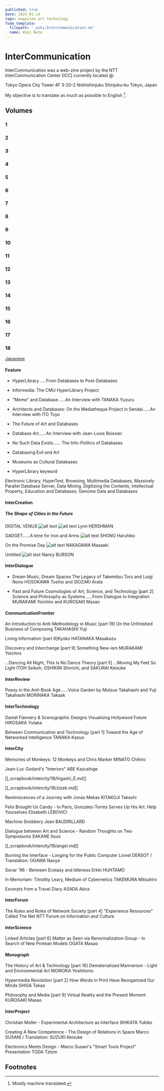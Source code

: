 ```yaml
---
published: true
date: 2025-01-14
tags: magazine art technology
foam_template:
  filepath: '_wiki/InterCommunication.md'
  name: Wiki Note
---
```

# InterCommunication

InterCommunication was a web-zine project by the NTT InterCommunication Center [ICC] currently located @:

Tokyo Opera City Tower 4F
3-20-2 Nishishinjuku
Shinjuku-ku
Tokyo, Japan

My objective is to translate as much as possible to English [^1].

## Volumes

### 1

### 2

### 3

### 4

### 5

### 6

### 7

### 8

### 9

### 10

### 11

### 12

### 13

### 14

### 15

### 16

### 17

### 18

[Japanese](https://www.ntticc.or.jp/pub/ic_mag/ic018/contents_j.html)

#### Feature

- HyperLibrary......From Databases to Post-Databases

- Informedia: The CMU HyperLibrary Project

- "Meme" and Database......An Interview with TANAKA Yuzuru

- Architects and Databases: On the Mediatheque Project in Sendai......An Interview with ITO Toyo

- The Future of Art and Databases

- Database Art......An Interview with Jean-Louis Boissier

- No Such Data Exists...... The Info-Politics of Databases

- Databasing Evil and Art

- Museums as Cultural Databases

- HyperLibrary keyword

Electronic Library, HyperText, Browsing, Multimedia Databases, Massively Parallel Database Server, Data Mining, Digitizing the Contents, Intellectual Property, Education and Databases, Genome Data and Databases

#### InterCreation

##### The Shape of Cities in the Future

DIGITAL VENUS
![alt text](/images/intercity/18/11.png)
![alt text](/images/intercity/18/12.png)
Lynn HERSHMAN

GADGET......A time for Iron and Arms
![alt text](/images/intercity/18/13.png)
SHONO Haruhiko

On the Promise Day
![alt text](/images/intercity/18/14.png)
NAKAGAWA Masaaki

Untitled
![alt text](/images/intercity/18/15.png)
Nancy BURSON

#### InterDialogue

- Dream Music, Dream Spaces
The Legacy of Takemitsu Toru and Luigi Nono
HOSOKAWA Toshio and ISOZAKI Arata

- Past and Future Cosmologies of Art, Science, and Technology [part 2]
Science and Philosophy as Systems......From Dialogue to Integration
MURAKAMI Yoichiro and KUROSAKI Masao

#### CommunicationFrontier

An Introduction to Anti-Methodology in Music [part 19]
On the Unfinished Business of Composing
TAKAHASHI Yuji

Living Information [part 6]Kyoko
HATANAKA Masakazu

Discovery and Interchange [part 9]
Something New-ism
MURAKAMI Yoichiro

...Dancing All Night, This Is No Dance Theory [part 5]
...Moving My Feet So Light
ITOH Seikoh, OSHIKIRI Shinichi, and SAKURAI Keisuke

#### InterReview

Poesy in the Anti-Book Age......Voice Garden by Mutsuo Takahashi and Yuji Takahashi
MORINAKA Takaak

#### InterTechnology

Daniel Flannery & Scenographic Designs
Visualising Hollywood Future
HIKOSAKA Yutaka

Between Communication and Technology [part 1]
Toward the Age of Networked Intelligence
TANAKA Kazuo

#### InterCity

Memories of Monkeys: 12 Monkeys and Chris Marker
MINATO Chihiro

Jean-Luc Godard's "Interiors"
ABE Kazushige

[[_scrapbook/intercity/18/higashi_E.md]]

[[_scrapbook/intercity/18/zizek.md]]

Reminiscences of a Journey with Jonas Mekas
KITAKOJI Takashi

Felix Brought Us Candy - In Paris, Gonzales-Torres Serves Up His Art. Help Yourselves
Elisabeth LEBOVICI

Machine Snobbery
Jean BAUDRILLARD

Dialogue between Art and Science - Random Thoughts on Two Symposiums
SAKANE Itsuo

[[_scrapbook/intercity/18/angel.md]]

Burning the Interface - Longing for the Public Computer
Lionel DERSOT / Translation: OGAWA Naoya

Sonar '96 - Between Ecstasy and Idleness
Erkki HUHTAMO

In Memoriam: Timothy Leary, Medium of Cybernetics
TAKEMURA Mitsuhiro

Excerpts from a Travel Diary
ASADA Akira

#### InterForum

The Rules and Roles of Network Society [part 4]
"Experience Resources" Called The Net
NTT Forum on Information and Culture

#### InterScience

Linked Articles [part 6]
Matter as Seen via Renormalization Group - In Search of New Protean Models
OGATA Masao

#### Monograph

The History of Art & Technology [part 16]
Dematerialized Mannerism - Light and Environmental Art
MORIOKA Yoshitomo

Hypermedia Revolution [part 2]
How Words in Print Have Reorganized Our Minds
SHIGA Takao

Philosophy and Media [part 9]
Virtual Reality and the Present Moment
KUROSAKI Masao

#### InterProject

Christian Moller - Experimental Architecture as Interface
SHIKATA Yukiko

Creating A New Competence - The Design of Relations in Space
Marco SUSANI / Translation: SUZUKI Keisuke

Electronics Meets Design - Marco Susani's "Smart Tools Project" Presentation
TODA Tztom

## Footnotes

[^1]: Mostly machine translated.
